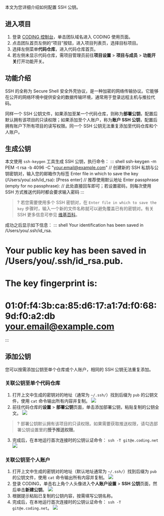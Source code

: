 本文为您详细介绍如何配置 SSH 公钥。

## 进入项目

1. 登录 [CODING 控制台](https://console.cloud.tencent.com/coding)，单击团队域名进入 CODING 使用页面。
2. 点击团队首页左侧的“项目”按钮，进入项目列表页，选择目标项目。
3. 选择左侧菜单**代码仓库**，进入代码仓库首页。
4. 若左侧未显示代码仓库，需项目管理员前往**项目设置** > **项目与成员** > **功能开关**打开功能开关。

## 功能介绍[](id:intro)

SSH 的全称为 Secure Shell 安全外壳协议，是一种加密的网络传输协议。它能够在公开的网络环境中提供安全的数据传输环境，通常用于登录远程主机与推拉代码。

同样一个 SSH 公钥文件，如果添加至某一个代码仓库，则称为**部署公钥**，配置后默认拥有该项目的只读权限；如果添加至个人账户，称为**账户 SSH 公钥**，配置后拥有账户下所有项目的读写权限。同一个 SSH 公钥无法重复添加至代码仓库和个人账户。

## 生成公钥[](id:keygen)

本文使用 `ssh-keygen` 工具生成 SSH 公钥，执行命令：
<dx-codeblock>
:::  shell
ssh-keygen -m PEM -t rsa -b 4096 -C "your.email@example.com"  // 创建新的 SSH 私钥与公钥密钥对，输入您的邮箱作为标签
Enter file in which to save the key (/Users/you/.ssh/id_rsa): [Press enter]  // 推荐使用默认地址
Enter passphrase (empty for no passphrase):  // 此处直接回车即可；若设置密码，则每次使用 SSH 方式推送代码时都会要求输入密码
:::
</dx-codeblock>

>? 若您需要使用多个 SSH 密钥对，在 `Enter file in which to save the key` 步骤时，输入一个新的文件名称就可以避免覆盖已有的密钥对。有关 SSH 更多信息可参见 [维基百科](http://zh.wikipedia.org/zh/Secure_Shell)。

成功之后显示如下信息：
<dx-codeblock>
:::  shell
Your identification has been saved in /Users/you/.ssh/id_rsa.
# Your public key has been saved in /Users/you/.ssh/id_rsa.pub.
# The key fingerprint is:
# 01:0f:f4:3b:ca:85:d6:17:a1:7d:f0:68:9d:f0:a2:db your.email@example.com
:::
</dx-codeblock>


## 添加公钥[](id:add-key)

您可以按需添加公钥至单个仓库或个人账户，相同的 SSH 公钥无法重复添加。

### 关联公钥至单个代码仓库[](id:deploy-key)

1.  打开上文中生成的密钥对的地址（通常为 `~/.ssh/`）找到后缀为 `pub` 的公钥文件，使用 `cat` 命令输出所有内容并复制。
![](https://qcloudimg.tencent-cloud.cn/raw/676a223b47469c71a4d49e4494028d95.png)
2.  前往代码仓库的**设置** > **部署公钥**页面，单击添加部署公钥，粘贴复制的公钥全文。
![](https://qcloudimg.tencent-cloud.cn/raw/22014d665338b6ff93b9a9b183598259.png)
>? 部署公钥默认拥有该项目的只读权限。如果需要获取推送权限，请勾选部署公钥设置里的**授予推送权限**。
>
3.  完成后，在本地运行首次连接时的公钥认证命令： `ssh -T git@e.coding.net`
![](https://qcloudimg.tencent-cloud.cn/raw/f010d2dd74fbae9c4bbdeb7c210efb53.png)

### 关联公钥至个人账户[](id:account-key)

1.  打开上文中生成的密钥对的地址（默认地址通常为 `~/.ssh/`）找到后缀为 `pub` 的公钥文件，使用 `cat` 命令输出所有内容并复制。
![](https://qcloudimg.tencent-cloud.cn/raw/00ddfcf7b9f82b8569dad32aaf7dd7d7.png)
2.  登录 CODING，单击右上角个人头像进入**个人账户设置** > **SSH 公钥**页面，然后单击**新建公钥**。
![](https://qcloudimg.tencent-cloud.cn/raw/b245b29ece8c5c04cf9958f5b18c3d7e.png)
3.  根据提示粘贴已复制的公钥内容，按需填写公钥名称。
4.  完成后，在本地运行首次连接时的公钥认证命令： `ssh -T git@e.coding.net`。
![](https://qcloudimg.tencent-cloud.cn/raw/7845b3b8da112d6b397e2e8581a89646.png)

